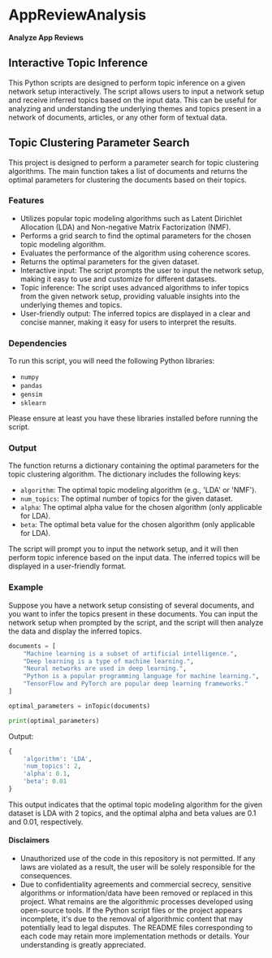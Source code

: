 # AppReviewAnalysis
**Analyze App Reviews**

## Interactive Topic Inference

This Python scripts are designed to perform topic inference on a given network setup interactively. The script allows users to input a network setup and receive inferred topics based on the input data. This can be useful for analyzing and understanding the underlying themes and topics present in a network of documents, articles, or any other form of textual data.

## Topic Clustering Parameter Search
This project is designed to perform a parameter search for topic clustering algorithms. The main function takes a list of documents and returns the optimal parameters for clustering the documents based on their topics.
### Features

- Utilizes popular topic modeling algorithms such as Latent Dirichlet Allocation (LDA) and Non-negative Matrix Factorization (NMF).
- Performs a grid search to find the optimal parameters for the chosen topic modeling algorithm.
- Evaluates the performance of the algorithm using coherence scores.
- Returns the optimal parameters for the given dataset.
- Interactive input: The script prompts the user to input the network setup, making it easy to use and customize for different datasets.
- Topic inference: The script uses advanced algorithms to infer topics from the given network setup, providing valuable insights into the underlying themes and topics.
- User-friendly output: The inferred topics are displayed in a clear and concise manner, making it easy for users to interpret the results.

### Dependencies

To run this script, you will need the following Python libraries:

- `numpy`
- `pandas`
- `gensim`
- `sklearn`

Please ensure at least you have these libraries installed before running the script.

### Output

The function returns a dictionary containing the optimal parameters for the topic clustering algorithm. The dictionary includes the following keys:

- `algorithm`: The optimal topic modeling algorithm (e.g., 'LDA' or 'NMF').
- `num_topics`: The optimal number of topics for the given dataset.
- `alpha`: The optimal alpha value for the chosen algorithm (only applicable for LDA).
- `beta`: The optimal beta value for the chosen algorithm (only applicable for LDA).

The script will prompt you to input the network setup, and it will then perform topic inference based on the input data. The inferred topics will be displayed in a user-friendly format.

### Example
Suppose you have a network setup consisting of several documents, and you want to infer the topics present in these documents. You can input the network setup when prompted by the script, and the script will then analyze the data and display the inferred topics.

```python
documents = [
    "Machine learning is a subset of artificial intelligence.",
    "Deep learning is a type of machine learning.",
    "Neural networks are used in deep learning.",
    "Python is a popular programming language for machine learning.",
    "TensorFlow and PyTorch are popular deep learning frameworks."
]

optimal_parameters = inTopic(documents)

print(optimal_parameters)
```

Output:

```python
{
    'algorithm': 'LDA',
    'num_topics': 2,
    'alpha': 0.1,
    'beta': 0.01
}
```

This output indicates that the optimal topic modeling algorithm for the given dataset is LDA with 2 topics, and the optimal alpha and beta values are 0.1 and 0.01, respectively.

#### Disclaimers
  - Unauthorized use of the code in this repository is not permitted. If any laws are violated as a result, the user will be solely responsible for the consequences.
  - Due to confidentiality agreements and commercial secrecy, sensitive algorithms or information/data have been removed or replaced in this project. What remains are the algorithmic processes developed using open-source tools. If the Python script files or the project appears incomplete, it's due to the removal of algorithmic content that may potentially lead to legal disputes. The README files corresponding to each code may retain more implementation methods or details. Your understanding is greatly appreciated.
